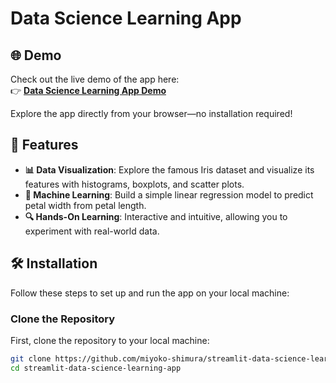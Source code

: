 # Data Science Learning App

## 🌐 Demo

Check out the live demo of the app here:  
👉 **[Data Science Learning App Demo](https://data-science-learning-app-miyokoshimura.streamlit.app/)**

Explore the app directly from your browser—no installation required!

## 🎯 Features

- **📊 Data Visualization**: Explore the famous Iris dataset and visualize its features with histograms, boxplots, and scatter plots.
- **🤖 Machine Learning**: Build a simple linear regression model to predict petal width from petal length.
- **🔍 Hands-On Learning**: Interactive and intuitive, allowing you to experiment with real-world data.

## 🛠 Installation

Follow these steps to set up and run the app on your local machine:

### Clone the Repository
First, clone the repository to your local machine:
```bash
git clone https://github.com/miyoko-shimura/streamlit-data-science-learning-app
cd streamlit-data-science-learning-app
